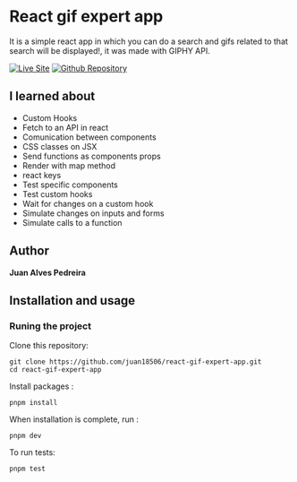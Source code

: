 # React gif expert app

It is a simple react app in which you can do a search and gifs related to that search
will be displayed!, it was made with GIPHY API.

[![Live Site](https://img.shields.io/static/v1?label=&message=Live%20Site&color=167200&style=for-the-badge)](https://juan18506.github.io/react-gif-expert-app/)
[![Github Repository](https://img.shields.io/static/v1?label=&message=Github%20Repository&color=000000&style=for-the-badge&logo=github&logoColor=white)](https://github.com/juan18506/react-gif-expert-app/)

## I learned about
  - Custom Hooks
  - Fetch to an API in react
  - Comunication between components
  - CSS classes on JSX
  - Send functions as components props
  - Render with map method
  - react keys
  - Test specific components 
  - Test custom hooks
  - Wait for changes on a custom hook
  - Simulate changes on inputs and forms
  - Simulate calls to a function

## Author 

**Juan Alves Pedreira**

## Installation and usage

### Runing the project

Clone this repository: 

```
git clone https://github.com/juan18506/react-gif-expert-app.git
cd react-gif-expert-app
```

Install packages :

```
pnpm install
```

When installation is complete, run :

```
pnpm dev
```

To run tests:

```
pnpm test
```
